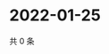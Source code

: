 # 2022-01-25

共 0 条

<!-- BEGIN WEIBO -->
<!-- 最后更新时间 Tue Jan 25 2022 08:44:58 GMT+0800 (China Standard Time) -->

<!-- END WEIBO -->

